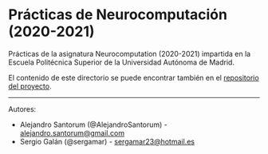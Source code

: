 # Prácticas de Neurocomputación (2020-2021)
Prácticas de la asignatura Neurocomputation (2020-2021) impartida en la Escuela Politécnica Superior de la Universidad Autónoma de Madrid.

El contenido de este directorio se puede encontrar también en el [repositorio del proyecto](https://github.com/AlejandroSantorum/Neurocomputation_Assignments).

-------------------------------------------
Autores:
  - Alejandro Santorum (@AlejandroSantorum) - alejandro.santorum@gmail.com
  - Sergio Galán (@sergamar) - sergamar23@hotmail.es
